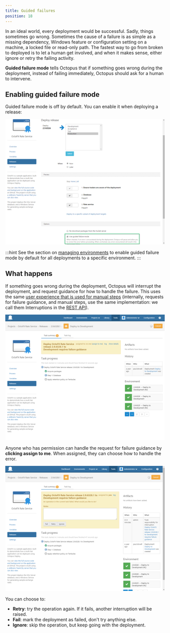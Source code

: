 ```yaml
---
title: Guided failures
position: 18
---
```



In an ideal world, every deployment would be successful. Sadly, things sometimes go wrong. Sometimes the cause of a failure is as simple as a missing dependency, Windows feature or configuration setting on a machine, a locked file or read-only path. The fastest way to go from broken to deployed is to let a human get involved, and when it makes sense, either ignore or retry the failing activity.


**Guided failure mode** tells Octopus that if something goes wrong during the deployment, instead of failing immediately, Octopus should ask for a human to intervene.

## Enabling guided failure mode


Guided failure mode is off by default. You can enable it when deploying a release:


![](/docs/images/3048076/3277632.png "width=500")




:::hint
See the section on [managing environments](/docs/key-concepts/environments/index.md) to enable guided failure mode by default for all deployments to a specific environment.
:::

## What happens


If something goes wrong during the deployment, Octopus will interrupt the deployment, and request guidance for how to handle the failure. This uses the same [user experience that is used for manual steps](/docs/deploying-applications/manual-intervention-and-approvals.md) (internally, requests for failure guidance, and manual steps, use the same implementation: we call them Interruptions in the [REST API](/docs/api-and-integration/octopus-rest-api.md)).


![](/docs/images/3048076/3277631.png "width=500")


Anyone who has permission can handle the request for failure guidance by **clicking assign to me**. When assigned, they can choose how to handle the error.


![](/docs/images/3048076/3277630.png "width=500")


You can choose to:

- **Retry**: try the operation again. If it fails, another interruption will be raised.
- **Fail**: mark the deployment as failed, don't try anything else.
- **Ignore**: skip the operation, but keep going with the deployment.
